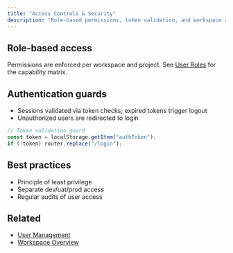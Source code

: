 ```yaml
---
title: "Access Controls & Security"
description: "Role-based permissions, token validation, and workspace access policies."
---
```


## Role-based access

Permissions are enforced per workspace and project. See [User Roles](/getting-started/users-access/user-roles) for the capability matrix.

## Authentication guards

- Sessions validated via token checks; expired tokens trigger logout
- Unauthorized users are redirected to login

```typescript useAuthGuard.ts
// Token validation guard
const token = localStorage.getItem("authToken");
if (!token) router.replace("/login");
```

## Best practices

- Principle of least privilege
- Separate dev/uat/prod access
- Regular audits of user access

## Related

- [User Management](/getting-started/users-access/user-management)
- [Workspace Overview](/getting-started/workspaces/workspace-overview)


